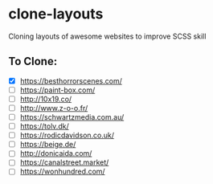 # clone-layouts

Cloning layouts of awesome websites to improve SCSS skill

## To Clone:

- [x] https://besthorrorscenes.com/
- [ ] https://paint-box.com/
- [ ] http://10x19.co/
- [ ] http://www.z-o-o.fr/
- [ ] https://schwartzmedia.com.au/
- [ ] https://tolv.dk/
- [ ] https://rodicdavidson.co.uk/
- [ ] https://beige.de/
- [ ] http://donicaida.com/
- [ ] https://canalstreet.market/
- [ ] https://wonhundred.com/
